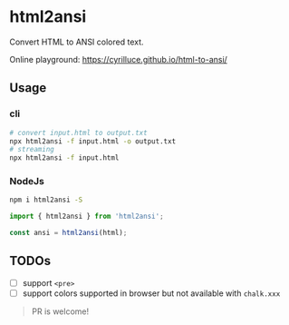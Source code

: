 # html2ansi

Convert HTML to ANSI colored text.

Online playground: <https://cyrilluce.github.io/html-to-ansi/>

## Usage

### cli

```sh
# convert input.html to output.txt
npx html2ansi -f input.html -o output.txt
# streaming
npx html2ansi -f input.html
```

### NodeJs

```sh
npm i html2ansi -S
```

```ts
import { html2ansi } from 'html2ansi';

const ansi = html2ansi(html);
```

## TODOs

- [ ] support `<pre>`
- [ ] support colors supported in browser but not available with `chalk.xxx`

> PR is welcome!
